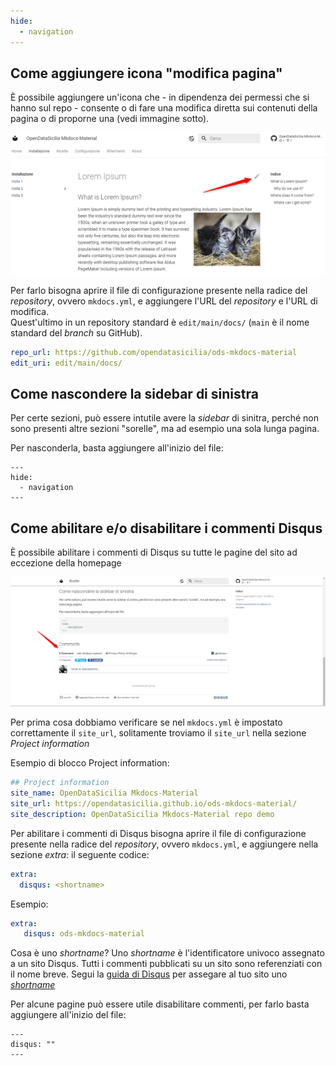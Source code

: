 ```yaml
---
hide:
  - navigation
---
```


## Come aggiungere icona "modifica pagina"

È possibile aggiungere un'icona che - in dipendenza dei permessi che si hanno sul repo - consente o di fare una modifica diretta sui contenuti della pagina o di proporne una (vedi immagine sotto).

![](img/modificaPagina.png)

Per farlo bisogna aprire il file di configurazione presente nella radice del *repository*, ovvero `mkdocs.yml`, e aggiungere l'URL del *repository* e l'URL di modifica.<br>
Quest'ultimo in un repository standard è `edit/main/docs/` (`main` è il nome standard del *branch* su GitHub).

```yaml
repo_url: https://github.com/opendatasicilia/ods-mkdocs-material
edit_uri: edit/main/docs/
```


## Come nascondere la sidebar di sinistra

Per certe sezioni, può essere intutile avere la *sidebar* di sinitra, perché non sono presenti altre sezioni "sorelle", ma ad esempio una sola lunga pagina.

Per nasconderla, basta aggiungere all'inizio del file:

```
---
hide:
  - navigation
---
```
## Come abilitare e/o disabilitare i commenti Disqus

È possibile abilitare i commenti di Disqus su tutte le pagine del sito ad eccezione della homepage

![](img/disqus.png)

Per prima cosa dobbiamo verificare se nel `mkdocs.yml` è impostato correttamente il `site_url`, solitamente troviamo il `site_url` nella sezione *Project information*

Esempio di blocco Project information:

```yaml
## Project information
site_name: OpenDataSicilia Mkdocs-Material
site_url: https://opendatasicilia.github.io/ods-mkdocs-material/
site_description: OpenDataSicilia Mkdocs-Material repo demo
```

Per abilitare i commenti di Disqus bisogna aprire il file di configurazione presente nella radice del *repository*, ovvero `mkdocs.yml`, e aggiungere nella sezione *extra:* il seguente codice:

```yaml
extra:
  disqus: <shortname>
```

Esempio:

```yaml
extra:
   disqus: ods-mkdocs-material
```

Cosa è uno *shortname*?
Uno *shortname* è l'identificatore univoco assegnato a un sito Disqus. Tutti i commenti pubblicati su un sito sono referenziati con il nome breve. Segui la [guida di Disqus](https://help.disqus.com/en/articles/1717111-what-s-a-shortname) per assegare al tuo sito uno *[shortname](https://help.disqus.com/en/articles/1717111-what-s-a-shortname)*

Per alcune pagine può essere utile disabilitare commenti, per farlo basta aggiungere all'inizio del file:

```
---
disqus: ""
---
```
